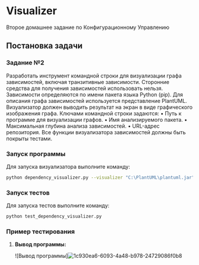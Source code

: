 # Visualizer

Второе домашнее задание по Конфигурационному Управлению

## Постановка задачи

### Задание №2
Разработать инструмент командной строки для визуализации графа 
зависимостей, включая транзитивные зависимости. Сторонние средства для 
получения зависимостей использовать нельзя.
Зависимости определяются по имени пакета языка Python (pip). Для 
описания графа зависимостей используется представление PlantUML. 
Визуализатор должен выводить результат на экран в виде графического 
изображения графа.
Ключами командной строки задаются:
• Путь к программе для визуализации графов.
• Имя анализируемого пакета.
• Максимальная глубина анализа зависимостей.
• URL-адрес репозитория.
Все функции визуализатора зависимостей должны быть покрыты тестами.

### Запуск программы

Для запуска визуализатора выполните команду:

```bash
python dependency_visualizer.py --visualizer "C:\PlantUML\plantuml.jar" --package requests --max-depth 2 --repository https://pypi.org
```

### Запуск тестов

Для запуска тестов выполните команду:

```bash
python test_dependency_visualizer.py
```

### Пример тестирования 
1. **Вывод программы:**

    ![Вывод программы]![1c930ea6-6093-4a48-b978-24729086f0b8](https://github.com/user-attachments/assets/69bc8bb8-0f9d-4db7-9026-3705e3c2460f)
